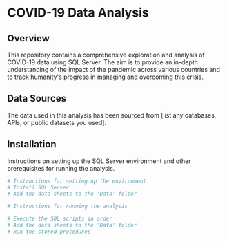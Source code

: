 # COVID-19 Data Analysis

## Overview
This repository contains a comprehensive exploration and analysis of COVID-19 data using SQL Server. The aim is to provide an in-depth understanding of the impact of the pandemic across various countries and to track humanity's progress in managing and overcoming this crisis.

## Data Sources
The data used in this analysis has been sourced from [list any databases, APIs, or public datasets you used].

## Installation
Instructions on setting up the SQL Server environment and other prerequisites for running the analysis.

```bash
# Instructions for setting up the environment
# Install SQL Server
# Add the data sheets to the 'Data' folder

# Instructions for running the analysis

# Execute the SQL scripts in order
# Add the data sheets to the 'Data' folder
# Run the stored procedures
